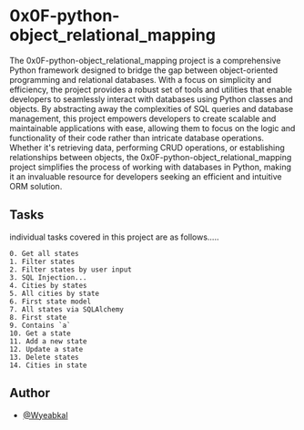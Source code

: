 
# 0x0F-python-object_relational_mapping

The 0x0F-python-object_relational_mapping project is a comprehensive Python framework designed to bridge the gap between object-oriented programming and relational databases. With a focus on simplicity and efficiency, the project provides a robust set of tools and utilities that enable developers to seamlessly interact with databases using Python classes and objects. By abstracting away the complexities of SQL queries and database management, this project empowers developers to create scalable and maintainable applications with ease, allowing them to focus on the logic and functionality of their code rather than intricate database operations. Whether it's retrieving data, performing CRUD operations, or establishing relationships between objects, the 0x0F-python-object_relational_mapping project simplifies the process of working with databases in Python, making it an invaluable resource for developers seeking an efficient and intuitive ORM solution.


## Tasks

individual tasks covered in this project are as follows.....

    0. Get all states
    1. Filter states
    2. Filter states by user input
    3. SQL Injection...
    4. Cities by states
    5. All cities by state
    6. First state model
    7. All states via SQLAlchemy
    8. First state
    9. Contains `a`
    10. Get a state
    11. Add a new state
    12. Update a state
    13. Delete states
    14. Cities in state
## Author

- [@Wyeabkal](https://www.twitter.com/wyeabkal)


